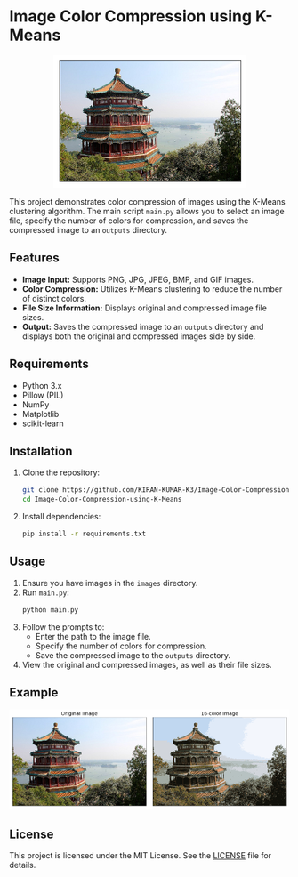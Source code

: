 

# Image Color Compression using K-Means

<p align="center">
  <img src="images/1.png" alt="Color Compression">
</p>

This project demonstrates color compression of images using the K-Means clustering algorithm. The main script `main.py` allows you to select an image file, specify the number of colors for compression, and saves the compressed image to an `outputs` directory.

## Features

- **Image Input:** Supports PNG, JPG, JPEG, BMP, and GIF images.
- **Color Compression:** Utilizes K-Means clustering to reduce the number of distinct colors.
- **File Size Information:** Displays original and compressed image file sizes.
- **Output:** Saves the compressed image to an `outputs` directory and displays both the original and compressed images side by side.

## Requirements

- Python 3.x
- Pillow (PIL)
- NumPy
- Matplotlib
- scikit-learn

## Installation

1. Clone the repository:
   ```bash
   git clone https://github.com/KIRAN-KUMAR-K3/Image-Color-Compression-using-K-Means.git
   cd Image-Color-Compression-using-K-Means
   ```

2. Install dependencies:
   ```bash
   pip install -r requirements.txt
   ```

## Usage

1. Ensure you have images in the `images` directory.
2. Run `main.py`:
   ```bash
   python main.py
   ```
3. Follow the prompts to:
   - Enter the path to the image file.
   - Specify the number of colors for compression.
   - Save the compressed image to the `outputs` directory.
4. View the original and compressed images, as well as their file sizes.

## Example

![Original and Compressed Image](images/4.png)

## License

This project is licensed under the MIT License. See the [LICENSE](LICENSE) file for details.
